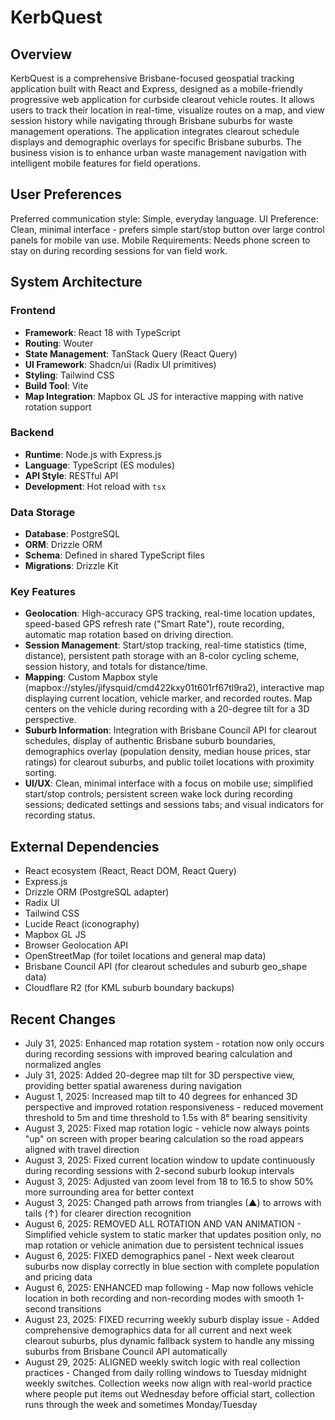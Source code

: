 # KerbQuest

## Overview
KerbQuest is a comprehensive Brisbane-focused geospatial tracking application built with React and Express, designed as a mobile-friendly progressive web application for curbside clearout vehicle routes. It allows users to track their location in real-time, visualize routes on a map, and view session history while navigating through Brisbane suburbs for waste management operations. The application integrates clearout schedule displays and demographic overlays for specific Brisbane suburbs. The business vision is to enhance urban waste management navigation with intelligent mobile features for field operations.

## User Preferences
Preferred communication style: Simple, everyday language.
UI Preference: Clean, minimal interface - prefers simple start/stop button over large control panels for mobile van use.
Mobile Requirements: Needs phone screen to stay on during recording sessions for van field work.

## System Architecture

### Frontend
- **Framework**: React 18 with TypeScript
- **Routing**: Wouter
- **State Management**: TanStack Query (React Query)
- **UI Framework**: Shadcn/ui (Radix UI primitives)
- **Styling**: Tailwind CSS
- **Build Tool**: Vite
- **Map Integration**: Mapbox GL JS for interactive mapping with native rotation support

### Backend
- **Runtime**: Node.js with Express.js
- **Language**: TypeScript (ES modules)
- **API Style**: RESTful API
- **Development**: Hot reload with `tsx`

### Data Storage
- **Database**: PostgreSQL
- **ORM**: Drizzle ORM
- **Schema**: Defined in shared TypeScript files
- **Migrations**: Drizzle Kit

### Key Features
- **Geolocation**: High-accuracy GPS tracking, real-time location updates, speed-based GPS refresh rate ("Smart Rate"), route recording, automatic map rotation based on driving direction.
- **Session Management**: Start/stop tracking, real-time statistics (time, distance), persistent path storage with an 8-color cycling scheme, session history, and totals for distance/time.
- **Mapping**: Custom Mapbox style (mapbox://styles/jifysquid/cmd422kxy01t601rf67tl9ra2), interactive map displaying current location, vehicle marker, and recorded routes. Map centers on the vehicle during recording with a 20-degree tilt for a 3D perspective.
- **Suburb Information**: Integration with Brisbane Council API for clearout schedules, display of authentic Brisbane suburb boundaries, demographics overlay (population density, median house prices, star ratings) for clearout suburbs, and public toilet locations with proximity sorting.
- **UI/UX**: Clean, minimal interface with a focus on mobile use; simplified start/stop controls; persistent screen wake lock during recording sessions; dedicated settings and sessions tabs; and visual indicators for recording status.

## External Dependencies
- React ecosystem (React, React DOM, React Query)
- Express.js
- Drizzle ORM (PostgreSQL adapter)
- Radix UI
- Tailwind CSS
- Lucide React (iconography)
- Mapbox GL JS
- Browser Geolocation API
- OpenStreetMap (for toilet locations and general map data)
- Brisbane Council API (for clearout schedules and suburb geo_shape data)
- Cloudflare R2 (for KML suburb boundary backups)

## Recent Changes
- July 31, 2025: Enhanced map rotation system - rotation now only occurs during recording sessions with improved bearing calculation and normalized angles
- July 31, 2025: Added 20-degree map tilt for 3D perspective view, providing better spatial awareness during navigation  
- August 1, 2025: Increased map tilt to 40 degrees for enhanced 3D perspective and improved rotation responsiveness - reduced movement threshold to 5m and time threshold to 1.5s with 8° bearing sensitivity
- August 3, 2025: Fixed map rotation logic - vehicle now always points "up" on screen with proper bearing calculation so the road appears aligned with travel direction
- August 3, 2025: Fixed current location window to update continuously during recording sessions with 2-second suburb lookup intervals
- August 3, 2025: Adjusted van zoom level from 18 to 16.5 to show 50% more surrounding area for better context
- August 3, 2025: Changed path arrows from triangles (▲) to arrows with tails (↑) for clearer direction recognition
- August 6, 2025: REMOVED ALL ROTATION AND VAN ANIMATION - Simplified vehicle system to static marker that updates position only, no map rotation or vehicle animation due to persistent technical issues
- August 6, 2025: FIXED demographics panel - Next week clearout suburbs now display correctly in blue section with complete population and pricing data
- August 6, 2025: ENHANCED map following - Map now follows vehicle location in both recording and non-recording modes with smooth 1-second transitions
- August 23, 2025: FIXED recurring weekly suburb display issue - Added comprehensive demographics data for all current and next week clearout suburbs, plus dynamic fallback system to handle any missing suburbs from Brisbane Council API automatically
- August 29, 2025: ALIGNED weekly switch logic with real collection practices - Changed from daily rolling windows to Tuesday midnight weekly switches. Collection weeks now align with real-world practice where people put items out Wednesday before official start, collection runs through the week and sometimes Monday/Tuesday
